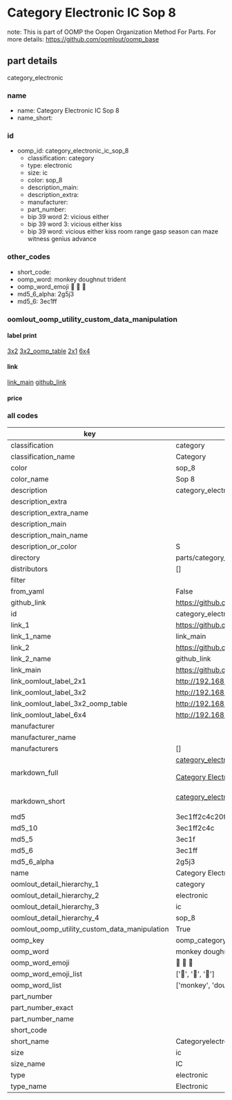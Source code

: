 # Category Electronic IC Sop 8  

note: This is part of OOMP the Oopen Organization Method For Parts. For more details: https://github.com/oomlout/oomp_base

##  part details



category_electronic

### name
* name: Category Electronic IC Sop 8
* name_short: 
### id
* oomp_id: category_electronic_ic_sop_8
  * classification: category
  * type: electronic
  * size: ic
  * color: sop_8
  * description_main: 
  * description_extra: 
  * manufacturer: 
  * part_number: 
  * bip 39 word 2: vicious either
  * bip 39 word 3: vicious either kiss
  * bip 39 word: vicious either kiss room range gasp season can maze witness genius advance

### other_codes
* short_code: 
* oomp_word: monkey doughnut trident
* oomp_word_emoji :monkey: :doughnut: :trident:
* md5_6_alpha: 2g5j3
* md5_6: 3ec1ff






### oomlout_oomp_utility_custom_data_manipulation
#### label print
[3x2](http://192.168.1.245:1112/?label=oomp%202g5j3)
[3x2_oomp_table](http://192.168.1.107:1112/?label=oomp%202g5j3)
[2x1](http://192.168.1.242:1112/?label=oomp%202g5j3)
[6x4](http://192.168.1.55:1112/?label=oomp%202g5j3)    

#### link

[link_main](https://github.com/oomlout/oomlout_oomp_current_version_messy/tree/main/parts/category_electronic_ic_sop_8) [github_link](https://github.com/oomlout/oomlout_oomp_part_src/tree/main/parts/category_electronic_ic_sop_8)                             

#### price







### all codes 
| key | value |  
| --- | --- |  
| classification | category |  
| classification_name | Category |  
| color | sop_8 |  
| color_name | Sop 8 |  
| description | category_electronic |  
| description_extra |  |  
| description_extra_name |  |  
| description_main |  |  
| description_main_name |  |  
| description_or_color | S  |  
| directory | parts/category_electronic_ic_sop_8 |  
| distributors | [] |  
| filter |  |  
| from_yaml | False |  
| github_link | https://github.com/oomlout/oomlout_oomp_part_src/tree/main/parts/category_electronic_ic_sop_8 |  
| id | category_electronic_ic_sop_8 |  
| link_1 | https://github.com/oomlout/oomlout_oomp_current_version_messy/tree/main/parts/category_electronic_ic_sop_8 |  
| link_1_name | link_main |  
| link_2 | https://github.com/oomlout/oomlout_oomp_part_src/tree/main/parts/category_electronic_ic_sop_8 |  
| link_2_name | github_link |  
| link_main | https://github.com/oomlout/oomlout_oomp_current_version_messy/tree/main/parts/category_electronic_ic_sop_8 |  
| link_oomlout_label_2x1 | http://192.168.1.242:1112/?label=oomp%202g5j3 |  
| link_oomlout_label_3x2 | http://192.168.1.245:1112/?label=oomp%202g5j3 |  
| link_oomlout_label_3x2_oomp_table | http://192.168.1.107:1112/?label=oomp%202g5j3 |  
| link_oomlout_label_6x4 | http://192.168.1.55:1112/?label=oomp%202g5j3 |  
| manufacturer |  |  
| manufacturer_name |  |  
| manufacturers | [] |  
| markdown_full | [category_electronic_ic_sop_8](https://github.com/oomlout/oomlout_oomp_current_version_messy/tree/main/parts/category_electronic_ic_sop_8)<br>[](https://github.com/oomlout/oomlout_oomp_current_version_messy/tree/main/parts/category_electronic_ic_sop_8)<br>[Category Electronic Ic Sop 8](https://github.com/oomlout/oomlout_oomp_current_version_messy/tree/main/parts/category_electronic_ic_sop_8)<br><br> |  
| markdown_short | [category_electronic_ic_sop_8](https://github.com/oomlout/oomlout_oomp_current_version_messy/tree/main/parts/category_electronic_ic_sop_8)<br><br> |  
| md5 | 3ec1ff2c4c20f84580d8ebbef591c79c |  
| md5_10 | 3ec1ff2c4c |  
| md5_5 | 3ec1f |  
| md5_6 | 3ec1ff |  
| md5_6_alpha | 2g5j3 |  
| name | Category Electronic IC Sop 8 |  
| oomlout_detail_hierarchy_1 | category |  
| oomlout_detail_hierarchy_2 | electronic |  
| oomlout_detail_hierarchy_3 | ic |  
| oomlout_detail_hierarchy_4 | sop_8 |  
| oomlout_oomp_utility_custom_data_manipulation | True |  
| oomp_key | oomp_category_electronic_ic_sop_8 |  
| oomp_word | monkey doughnut trident |  
| oomp_word_emoji | :monkey: :doughnut: :trident: |  
| oomp_word_emoji_list | [':monkey:', ':doughnut:', ':trident:'] |  
| oomp_word_list | ['monkey', 'doughnut', 'trident'] |  
| part_number |  |  
| part_number_exact |  |  
| part_number_name |  |  
| short_code |  |  
| short_name | Categoryelectronic |  
| size | ic |  
| size_name | IC |  
| type | electronic |  
| type_name | Electronic |  

